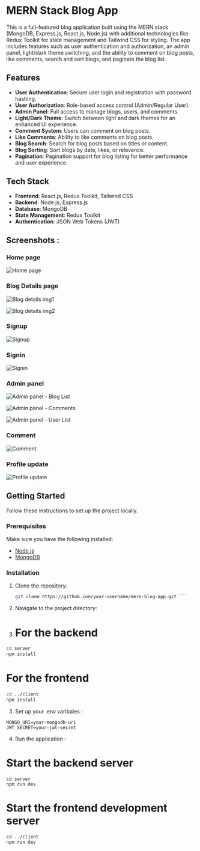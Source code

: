 # MERN Stack Blog App

This is a full-featured blog application built using the MERN stack (MongoDB, Express.js, React.js, Node.js) with additional technologies like Redux Toolkit for state management and Tailwind CSS for styling. The app includes features such as user authentication and authorization, an admin panel, light/dark theme switching, and the ability to comment on blog posts, like comments, search and sort blogs, and paginate the blog list.

## Features

- **User Authentication**: Secure user login and registration with password hashing.
- **User Authorization**: Role-based access control (Admin/Regular User).
- **Admin Panel**: Full access to manage blogs, users, and comments.
- **Light/Dark Theme**: Switch between light and dark themes for an enhanced UI experience.
- **Comment System**: Users can comment on blog posts.
- **Like Comments**: Ability to like comments on blog posts.
- **Blog Search**: Search for blog posts based on titles or content.
- **Blog Sorting**: Sort blogs by date, likes, or relevance.
- **Pagination**: Pagination support for blog listing for better performance and user experience.

## Tech Stack

- **Frontend**: React.js, Redux Toolkit, Tailwind CSS
- **Backend**: Node.js, Express.js
- **Database**: MongoDB
- **State Management**: Redux Toolkit
- **Authentication**: JSON Web Tokens (JWT)

## Screenshots :

### Home page

![Home page](https://github.com/Rakesh-99/fullstack-blog-app/blob/master/client/src/assests/blogScreenshots/homepage.png?raw=true)


### Blog Details page 

![Blog details img1](https://github.com/Rakesh-99/fullstack-blog-app/blob/master/client/src/assests/blogScreenshots/blogdetails1.png?raw=true)

![Blog details img2](https://github.com/Rakesh-99/fullstack-blog-app/blob/master/client/src/assests/blogScreenshots/blogdetails2.png?raw=true)

### Signup

![Signup](https://github.com/Rakesh-99/fullstack-blog-app/blob/master/client/src/assests/blogScreenshots/signup.png?raw=true)

### Signin

![Signin](https://github.com/Rakesh-99/fullstack-blog-app/blob/master/client/src/assests/blogScreenshots/signin.png?raw=true)

### Admin panel

![Admin panel - Blog List](https://github.com/Rakesh-99/fullstack-blog-app/blob/master/client/src/assests/blogScreenshots/adminPanelBlogList.png?raw=true)

![Admin panel - Comments](https://github.com/Rakesh-99/fullstack-blog-app/blob/master/client/src/assests/blogScreenshots/allComments.png?raw=true)

![Admin panel - User List](https://github.com/Rakesh-99/fullstack-blog-app/blob/master/client/src/assests/blogScreenshots/allUserList.png?raw=true)

### Comment

![Comment](https://github.com/Rakesh-99/fullstack-blog-app/blob/master/client/src/assests/blogScreenshots/comment.png?raw=true)

### Profile update

![Profile update](https://github.com/Rakesh-99/fullstack-blog-app/blob/master/client/src/assests/blogScreenshots/comment.png?raw=true)

## Getting Started

Follow these instructions to set up the project locally.

### Prerequisites

Make sure you have the following installed:

- [Node.js](https://nodejs.org/)
- [MongoDB](https://www.mongodb.com/)

### Installation

1. Clone the repository:

   ````bash
   git clone https://github.com/your-username/mern-blog-app.git ```

   ````

2. Navigate to the project directory:

3. # For the backend

```bash
cd server
npm install
```

# For the frontend

```bash
cd ../client
npm install
```

3. Set up your .env varibales :

```
MONGO_URI=your-mongodb-uri
JWT_SECRET=your-jwt-secret
```

4. Run the application :

# Start the backend server

```
cd server
npm run dev
```

# Start the frontend development server

```
cd ../client
npm run dev
```
